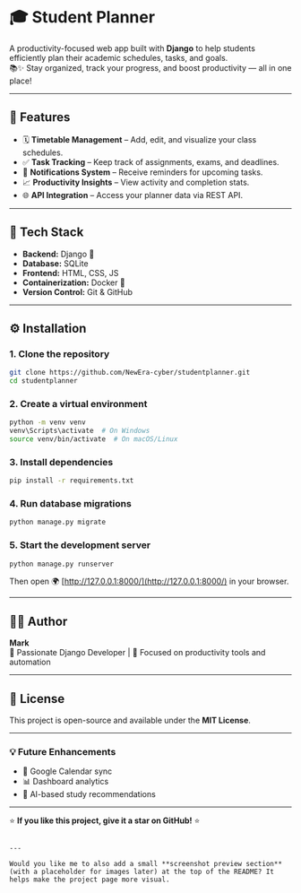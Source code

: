 # 🎓 Student Planner

A productivity-focused web app built with **Django** to help students efficiently plan their academic schedules, tasks, and goals.  
📚✨ Stay organized, track your progress, and boost productivity — all in one place!

---

## 🚀 Features
- 🗓️ **Timetable Management** – Add, edit, and visualize your class schedules.
- ✅ **Task Tracking** – Keep track of assignments, exams, and deadlines.
- 🔔 **Notifications System** – Receive reminders for upcoming tasks.
- 📈 **Productivity Insights** – View activity and completion stats.
- 🌐 **API Integration** – Access your planner data via REST API.

---

## 🧰 Tech Stack
- **Backend:** Django 🐍  
- **Database:** SQLite  
- **Frontend:** HTML, CSS, JS  
- **Containerization:** Docker 🐳  
- **Version Control:** Git & GitHub  

---

## ⚙️ Installation

### 1. Clone the repository
```bash
git clone https://github.com/NewEra-cyber/studentplanner.git
cd studentplanner
```

### 2. Create a virtual environment
```bash
python -m venv venv
venv\Scripts\activate  # On Windows
source venv/bin/activate  # On macOS/Linux
```

### 3. Install dependencies
```bash
pip install -r requirements.txt
```

### 4. Run database migrations
```bash
python manage.py migrate
```

### 5. Start the development server
```bash
python manage.py runserver
```

Then open 🌍 [http://127.0.0.1:8000/](http://127.0.0.1:8000/) in your browser.

---

## 🧑‍💻 Author
**Mark**  
💼 Passionate Django Developer | 🎯 Focused on productivity tools and automation  

---

## 📜 License
This project is open-source and available under the **MIT License**.

---

### 💡 Future Enhancements
- 📅 Google Calendar sync  
- 📊 Dashboard analytics  
- 🧠 AI-based study recommendations  

---

⭐ **If you like this project, give it a star on GitHub!** ⭐
````

---

Would you like me to also add a small **screenshot preview section** (with a placeholder for images later) at the top of the README? It helps make the project page more visual.
